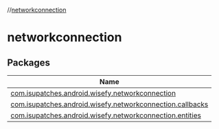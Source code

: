 //[networkconnection](index.md)

# networkconnection

## Packages

| Name |
|---|
| [com.isupatches.android.wisefy.networkconnection](networkconnection/com.isupatches.android.wisefy.networkconnection/index.md) |
| [com.isupatches.android.wisefy.networkconnection.callbacks](networkconnection/com.isupatches.android.wisefy.networkconnection.callbacks/index.md) |
| [com.isupatches.android.wisefy.networkconnection.entities](networkconnection/com.isupatches.android.wisefy.networkconnection.entities/index.md) |
